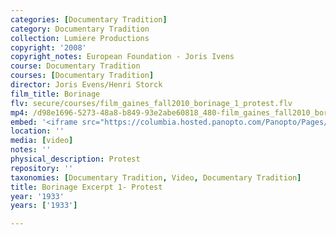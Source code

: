 ```yaml
---
categories: [Documentary Tradition]
category: Documentary Tradition
collection: Lumiere Productions
copyright: '2008'
copyright_notes: European Foundation - Joris Ivens
course: Documentary Tradition
courses: [Documentary Tradition]
director: Joris Evens/Henri Storck
film_title: Borinage
flv: secure/courses/film_gaines_fall2010_borinage_1_protest.flv
mp4: /d98e1696-5273-48a8-b849-93e2abe60818_480-film_gaines_fall2010_borinage_1_protest.mp4
embed: '<iframe src="https://columbia.hosted.panopto.com/Panopto/Pages/Embed.aspx?id=b065c352-a9ef-4bb2-9617-a95f0103c746&v=1" width="720" height="405" style="padding: 0px; border: 1px solid #464646;" frameborder="0" allowfullscreen allow="autoplay"></iframe>'
location: ''
media: [video]
notes: ''
physical_description: Protest
repository: ''
taxonomies: [Documentary Tradition, Video, Documentary Tradition]
title: Borinage Excerpt 1- Protest
year: '1933'
years: ['1933']

---
```

